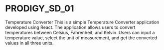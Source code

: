 # PRODIGY_SD_01
Temperature Converter This is a simple Temperature Converter application developed using React. The application allows users to convert temperatures between Celsius, Fahrenheit, and Kelvin. Users can input a temperature value, select the unit of measurement, and get the converted values in all three units.
